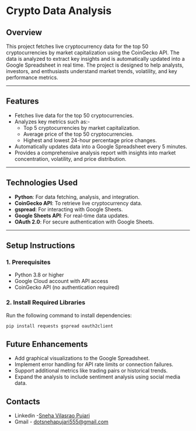 # Crypto Data Analysis

## Overview
This project fetches live cryptocurrency data for the top 50 cryptocurrencies by market capitalization using the CoinGecko API. The data is analyzed to extract key insights and is automatically updated into a Google Spreadsheet in real time. The project is designed to help analysts, investors, and enthusiasts understand market trends, volatility, and key performance metrics.

---

## Features
- Fetches live data for the top 50 cryptocurrencies.
- Analyzes key metrics such as:-
  - Top 5 cryptocurrencies by market capitalization.
  - Average price of the top 50 cryptocurrencies.
  - Highest and lowest 24-hour percentage price changes.
- Automatically updates data into a Google Spreadsheet every 5 minutes.
- Provides a comprehensive analysis report with insights into market concentration, volatility, and price distribution.

---

## Technologies Used
- **Python**: For data fetching, analysis, and integration.
- **CoinGecko API**: To retrieve live cryptocurrency data.
- **gspread**: For interacting with Google Sheets.
- **Google Sheets API**: For real-time data updates.
- **OAuth 2.0**: For secure authentication with Google Sheets.

---

## Setup Instructions

### 1. Prerequisites
- Python 3.8 or higher
- Google Cloud account with API access
- CoinGecko API (no authentication required)

### 2. Install Required Libraries
Run the following command to install dependencies:
```bash
pip install requests gspread oauth2client
```

## Future Enhancements
- Add graphical visualizations to the Google Spreadsheet.
- Implement error handling for API rate limits or connection failures.
- Support additional metrics like trading pairs or historical trends.
- Expand the analysis to include sentiment analysis using social media data.

## Contacts 

- Linkedin -[Sneha Vilasrao Pujari](https://www.linkedin.com/in/sneha-vilasrao-pujari/)
- Gmail - dotsnehapujari555@gmail.com

